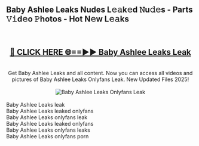 <h2>Baby Ashlee Leaks Nudes L𝚎𝚊k𝚎d 𝙽u𝚍𝚎s - Parts 𝚅𝚒d𝚎o 𝙿hotos - Hot N𝚎w L𝚎𝚊ks</h2>
<br>
<div align="center">
<h2><a href="https://213.232.235.80/live/video.php?q=baby-ashlee-leaks" rel="nofollow">🔴 CLICK HERE 🌐==►► Baby Ashlee Leaks Leak</a></h2>
<br>
Get Baby Ashlee Leaks and all content. Now you can access all videos and pictures of Baby Ashlee Leaks Onlyfans Leak. New Updated Files 2025!
<br>
<br>
<a href="https://213.232.235.80/live/video.php?q=baby-ashlee-leaks" rel="nofollow" data-target="animated-image.originalLink"><img src="https://i.imgur.com/1EjSzPs.png" alt="Baby Ashlee Leaks Onlyfans Leak" style="max-width: 100%; display: inline-block;" data-target="animated-image.originalImage"></a>
</div>
<br>
Baby Ashlee Leaks leak<br>
Baby Ashlee Leaks leaked onlyfans<br>
Baby Ashlee Leaks onlyfans leak<br>
Baby Ashlee Leaks leaked onlyfans<br>
Baby Ashlee Leaks onlyfans leaks<br>
Baby Ashlee Leaks onlyfans porn

